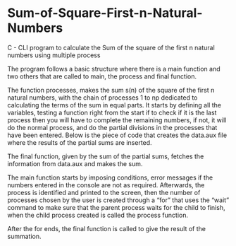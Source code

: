 # Sum-of-Square-First-n-Natural-Numbers
C - CLI program to calculate the Sum of the square of the first n natural numbers using multiple process

The program follows a basic structure where there is a main function and two others that are called to main, the process and final function.

The function processes, makes the sum s(n) of the square of the first n natural numbers, with the chain of processes 1 to np dedicated to calculating the terms of the sum in equal parts. It starts by defining all the variables, testing a function right from the start if to check if it is the last process then you will have to complete the remaining numbers, if not, it will do the normal process, and do the partial divisions in the processes that have been entered. Below is the piece of code that creates the data.aux file where the results of the partial sums are inserted.

The final function, given by the sum of the partial sums, fetches the information from data.aux and makes the sum.

The main function starts by imposing conditions, error messages if the numbers entered in the console are not as required. Afterwards, the process is identified and printed to the screen, then the number of processes chosen by the user is created through a “for” that uses the “wait” command to make sure that the parent process waits for the child to finish, when the child process created is called the process function.

After the for ends, the final function is called to give the result of the summation.
